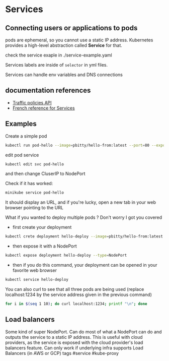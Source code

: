 # Services

## Connecting users or applications to pods
pods are ephemeral, so you cannot use a static IP address. Kubernetes provides a high-level abstraction called **Service** for that. 

check the service exaple in ./service-example.yaml

Services labels are inside of `selector` in yml files.

Services can handle env variables and DNS connections


## documentation references
- [Traffic policies API](https://kubernetes.io/docs/reference/networking/virtual-ips/#traffic-policies)
- [French reference for Services](https://wiki.sfeir.com/kubernetes/architecture/composants/services/)

## Examples

Create a simple pod 

```bash
kubectl run pod-hello --image=pbitty/hello-from:latest --port=80 --expose=true
```
edit pod service
```bash
kubectl edit svc pod-hello
```
and then change CluserIP to NodePort

Check if it has worked: 
```bash
minikube service pod-hello
```
It should display an URL, and if you're lucky, open a new tab in your web browser pointing to the URL

What if you wanted to deploy multiple pods ? Don't worry I got you covered

- first create your deployment
```bash
kubectl crete deployment hello-deploy --image=pbitty/hello-from:latest --port=80 --replicas=3
```
- then expose it with a NodePort 
```bash
kubectl expose deployment hello-deploy --type=NodePort
```
- then if you do this command, your deployment can be opened in your favorite web browser
```bash
kubectl service hello-deploy
```

You can also curl to see that all three pods are being used (replace localhost:1234 by the service address given in the previous command)
```bash
for i in $(seq 1 10); do curl localhost:1234; printf "\n"; done
```

## Load balancers

Some kind of super NodePort. Can do most of what a NodePort can do and outputs the service to a static IP address. This is useful with cloud providers, as the service is exposed with the cloud provider's load balancers feature. Can only work if underlying infra supports Load Balancers (in AWS or GCP)
tags #service #kube-proxy
